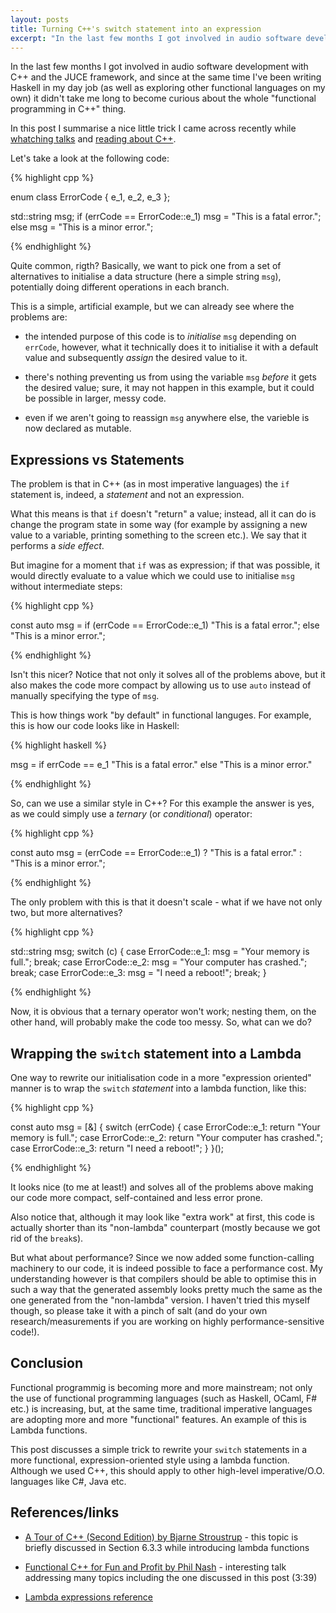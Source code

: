 ```yaml
---
layout: posts
title: Turning C++'s switch statement into an expression
excerpt: "In the last few months I got involved in audio software development with C++ and the JUCE framework, and since at the same time I’ve been writing Haskell in my day job "
---
```


In the last few months I got involved in audio software development with C++ and the JUCE framework, and since at the same time I've been writing Haskell in my day job (as well as exploring other functional languages on my own) it didn't take me long to become curious about the whole "functional programming in C++" thing.

In this post I summarise a nice little trick I came across recently while [whatching talks](https://www.youtube.com/watch?v=YgcUuYCCV14) and [reading about C++](https://www.amazon.co.uk/Tour-C-Depth/dp/0134997832/ref=pd_lpo_sbs_14_img_0?_encoding=UTF8&psc=1&refRID=0J2C5W50QPMSTGXF833X).

Let's take a look at the following code:

{% highlight cpp %}

enum class ErrorCode { e_1, e_2, e_3 };

std::string msg;
if (errCode == ErrorCode::e_1)
    msg = "This is a fatal error.";
else
    msg = "This is a minor error.";

{% endhighlight %}

Quite common, rigth? Basically, we want to pick one from a set of alternatives to initialise a data structure (here a simple string `msg`), potentially doing different operations in each branch.

This is a simple, artificial example, but we can already see where the problems are:

* the intended purpose of this code is to _initialise_ `msg` depending on `errCode`, however, what it technically does it to initialise it with a default value and subsequently _assign_ the desired value to it. 

* there's nothing preventing us from using the variable `msg` _before_ it gets the desired value; sure, it may not happen in this example, but it could be possible in larger, messy code. 

* even if we aren't going to reassign `msg` anywhere else, the varieble is now declared as mutable.

##  Expressions vs Statements 

The problem is that in C++ (as in most imperative languages) the `if` statement is, indeed, a _statement_ and not an expression.

What this means is that `if` doesn't "return" a value; instead, all it can do is change the program state in some way (for example by assigning a new value to a variable, printing something to the screen etc.). We say that it performs a _side effect_.

But imagine for a moment that `if` was as expression; if that was possible, it would directly evaluate to a value which we could use to initialise `msg` without intermediate steps:

{% highlight cpp %}

const auto msg =
    if (errCode == ErrorCode::e_1)
        "This is a fatal error.";
    else
        "This is a minor error.";

{% endhighlight %}

Isn't this nicer?
Notice that not only it solves all of the problems above, but it also makes the code more compact by allowing us to use `auto` instead of manually specifying the type of `msg`. 

This is how things work "by default" in functional languges. 
For example, this is how our code looks like in Haskell:

{% highlight haskell %}

msg = 
    if errCode == e_1
        "This is a fatal error."
    else
        "This is a minor error."

{% endhighlight %}

So, can we use a similar style in C++? 
For this example the answer is yes, as we could simply use a _ternary_ (or _conditional_) operator: 

{% highlight cpp %}

const auto msg = 
    (errCode == ErrorCode::e_1) 
        ? "This is a fatal error." 
        : "This is a minor error.";

{% endhighlight %}

The only problem with this is that it doesn't scale - what if we have not only two, but more alternatives?

{% highlight cpp %}

std::string msg;
switch (c)
{
case ErrorCode::e_1:
    msg = "Your memory is full.";
    break;
case ErrorCode::e_2:
    msg = "Your computer has crashed.";
    break;
case ErrorCode::e_3:
    msg = "I need a reboot!";
    break;
}

{% endhighlight %}

Now, it is obvious that a ternary operator won't work; nesting them, on the other hand, will probably make the code too messy. 
So, what can we do?

## Wrapping the `switch` statement into a Lambda

One way to rewrite our initialisation code in a more "expression oriented" manner is to wrap the `switch` _statement_ into a lambda function, like this:

{% highlight cpp %}

const auto msg = [&] {
    switch (errCode) {
        case ErrorCode::e_1:
            return "Your memory is full.";
        case ErrorCode::e_2:
            return "Your computer has crashed.";
        case ErrorCode::e_3:
            return "I need a reboot!";
    }
}();

{% endhighlight %}

It looks nice (to me at least!) and solves all of the problems above making our code more compact, self-contained and less error prone.

Also notice that, although it may look like "extra work" at first, this code is actually shorter than its "non-lambda" counterpart (mostly because we got rid of the `break`s).

But what about performance? 
Since we now added some function-calling machinery to our code, it is indeed possible to face a performance cost. 
My understanding however is that compilers should be able to optimise this in such a way that the generated assembly looks pretty much the same as the one generated from the "non-lambda" version. 
I haven't tried this myself though, so please take it with a pinch of salt (and do your own research/measurements if you are working on highly performance-sensitive code!).

## Conclusion

Functional programmig is becoming more and more mainstream;
not only the use of functional programming languages (such as Haskell, OCaml, F# etc.) is increasing, but, at the same time, traditional imperative languages are adopting more and more "functional" features. An example of this is Lambda functions.

This post discusses a simple trick to rewrite your `switch` statements in a more functional, expression-oriented style using a lambda function. Although we used C++, this should apply to other high-level imperative/O.O. languages like C#, Java etc. 

## References/links

* [A Tour of C++ (Second Edition) by Bjarne Stroustrup](https://www.amazon.co.uk/Tour-C-Depth/dp/0134997832/ref=pd_lpo_sbs_14_img_0?_encoding=UTF8&psc=1&refRID=0J2C5W50QPMSTGXF833X) - this topic is briefly discussed in Section 6.3.3 while introducing lambda functions

* [Functional C++ for Fun and Profit by Phil Nash](https://www.youtube.com/watch?v=YgcUuYCCV14) - interesting talk addressing many topics including the one discussed in this post (3:39)


* [Lambda expressions reference](https://en.cppreference.com/w/cpp/language/lambda)